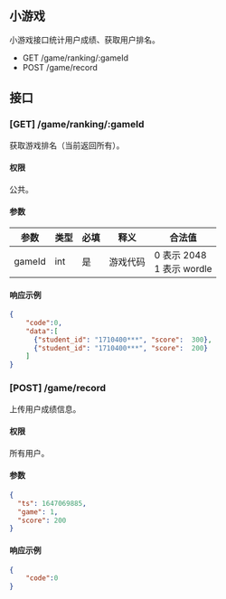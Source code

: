 ## 小游戏

小游戏接口统计用户成绩、获取用户排名。

- GET /game/ranking/:gameId
- POST /game/record


## 接口

### [GET] /game/ranking/:gameId

获取游戏排名（当前返回所有）。

#### 权限

公共。

#### 参数

| 参数 | 类型   | 必填 | 释义   | 合法值         |
|--| ------ | ---- | ------ | -------------- |
| gameId | int | 是   | 游戏代码 | 0 表示 2048 <br> 1 表示 wordle |

#### 响应示例

```json
{
    "code":0,
    "data":[
      {"student_id": "1710400***", "score":  300},
      {"student_id": "1710400***", "score":  200}
    ]
}
```


### [POST] /game/record

上传用户成绩信息。

#### 权限

所有用户。

#### 参数

```json
{
  "ts": 1647069885,
  "game": 1,
  "score": 200
}
```

#### 响应示例

```json
{
    "code":0
}
```
